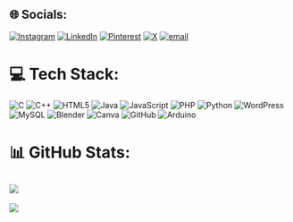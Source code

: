 
## 🌐 Socials:
[![Instagram](https://img.shields.io/badge/Instagram-%23E4405F.svg?logo=Instagram&logoColor=white)](https://instagram.com/aryan.j09) [![LinkedIn](https://img.shields.io/badge/LinkedIn-%230077B5.svg?logo=linkedin&logoColor=white)](https://linkedin.com/in/aryan-j09) [![Pinterest](https://img.shields.io/badge/Pinterest-%23E60023.svg?logo=Pinterest&logoColor=white)](https://pinterest.com/Aryan_J9) [![X](https://img.shields.io/badge/X-black.svg?logo=X&logoColor=white)](https://x.com/Aryan_J9) [![email](https://img.shields.io/badge/Email-D14836?logo=gmail&logoColor=white)](mailto:aryan.n.jain45@gmail.com) 

# 💻 Tech Stack:
![C](https://img.shields.io/badge/c-%2300599C.svg?style=flat-square&logo=c&logoColor=white) ![C++](https://img.shields.io/badge/c++-%2300599C.svg?style=flat-square&logo=c%2B%2B&logoColor=white) ![HTML5](https://img.shields.io/badge/html5-%23E34F26.svg?style=flat-square&logo=html5&logoColor=white) ![Java](https://img.shields.io/badge/java-%23ED8B00.svg?style=flat-square&logo=openjdk&logoColor=white) ![JavaScript](https://img.shields.io/badge/javascript-%23323330.svg?style=flat-square&logo=javascript&logoColor=%23F7DF1E) ![PHP](https://img.shields.io/badge/php-%23777BB4.svg?style=flat-square&logo=php&logoColor=white) ![Python](https://img.shields.io/badge/python-3670A0?style=flat-square&logo=python&logoColor=ffdd54) ![WordPress](https://img.shields.io/badge/WordPress-%23117AC9.svg?style=flat-square&logo=WordPress&logoColor=white) ![MySQL](https://img.shields.io/badge/mysql-4479A1.svg?style=flat-square&logo=mysql&logoColor=white) ![Blender](https://img.shields.io/badge/blender-%23F5792A.svg?style=flat-square&logo=blender&logoColor=white) ![Canva](https://img.shields.io/badge/Canva-%2300C4CC.svg?style=flat-square&logo=Canva&logoColor=white) ![GitHub](https://img.shields.io/badge/github-%23121011.svg?style=flat-square&logo=github&logoColor=white) ![Arduino](https://img.shields.io/badge/-Arduino-00979D?style=flat-square&logo=Arduino&logoColor=white)

# 📊 GitHub Stats:
 ![](https://nirzak-streak-stats.vercel.app/?user=aryan-j09&theme=merko&hide_border=false)<br/>
---
[![](https://visitcount.itsvg.in/api?id=aryan-j09&icon=0&color=13)](https://visitcount.itsvg.in)
